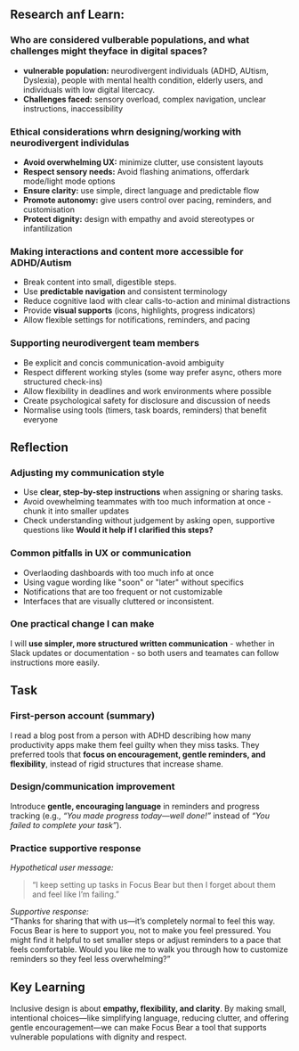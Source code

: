 ## Research anf Learn:
### Who are considered vulberable populations, and what challenges might theyface in digital spaces?
- **vulnerable population:** neurodivergent individuals (ADHD, AUtism, Dyslexia), people with mental health condition, elderly users, and individuals with low digital litercacy.
- **Challenges faced:** sensory overload, complex navigation, unclear instructions, inaccessibility 

### Ethical considerations whrn designing/working with neurodivergent individulas
- **Avoid overwhelming UX:** minimize clutter, use consistent layouts
- **Respect sensory needs:** Avoid flashing animations, offerdark mode/light mode options
- **Ensure clarity:** use simple, direct language and predictable flow
- **Promote autonomy:** give users control over pacing, reminders, and customisation
- **Protect dignity:** design with empathy and avoid stereotypes or infantilization

### Making interactions and content more accessible for ADHD/Autism
- Break content into small, digestible steps.
- Use **predictable navigation** and consistent terminology
- Reduce cognitive laod with clear calls-to-action and minimal distractions
- Provide **visual supports** (icons, highlights, progress indicators)
- Allow flexible settings for notifications, reminders, and pacing 
### Supporting neurodivergent team members
- Be explicit and concis communication-avoid ambiguity
- Respect different working styles (some way prefer async, others more structured check-ins)
- Allow flexibility in deadlines and work environments where possible 
- Create psychological safety for disclosure and discussion of needs
- Normalise using tools (timers, task boards, reminders) that benefit everyone

## Reflection
### Adjusting my communication style
- Use **clear, step-by-step instructions** when assigning or sharing tasks.
- Avoid ovewhelming teammates with too much information at once - chunk it into smaller updates
- Check understanding without judgement by asking open, supportive questions like **Would it help if I clarified this steps?**

### Common pitfalls in UX or communication
- Overlaoding dashboards with too much info at once
- Using vague wording like "soon" or "later" without specifics
- Notifications that are too frequent or not customizable
- Interfaces that are visually cluttered or inconsistent.

### One practical change I can make
I will **use simpler, more structured written communication** - whether in Slack updates or documentation - so both users and teamates can follow instructions more easily.

## Task
### First-person account (summary)
I read a blog post from a person with ADHD describing how many productivity apps make them feel guilty when they miss tasks. They preferred tools that **focus on encouragement, gentle reminders, and flexibility**, instead of rigid structures that increase shame.

### Design/communication improvement
Introduce **gentle, encouraging language** in reminders and progress tracking (e.g., *“You made progress today—well done!”* instead of *“You failed to complete your task”*).

### Practice supportive response
*Hypothetical user message:*  
> “I keep setting up tasks in Focus Bear but then I forget about them and feel like I’m failing.”  

*Supportive response:*  
“Thanks for sharing that with us—it’s completely normal to feel this way. Focus Bear is here to support you, not to make you feel pressured. You might find it helpful to set smaller steps or adjust reminders to a pace that feels comfortable. Would you like me to walk you through how to customize reminders so they feel less overwhelming?”
## Key Learning
Inclusive design is about **empathy, flexibility, and clarity**. By making small, intentional choices—like simplifying language, reducing clutter, and offering gentle encouragement—we can make Focus Bear a tool that supports vulnerable populations with dignity and respect.